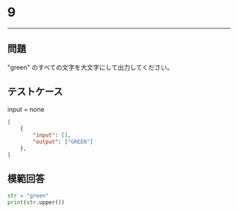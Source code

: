 # 9

---
## 問題

"green" のすべての文字を大文字にして出力してください。

## テストケース
input = none
```json
[
	{
		"input": [],
		"output": ["GREEN"]
  	},
]
```

## 模範回答
```python
str = "green"
print(str.upper())
```